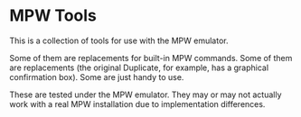 MPW Tools
=========

This is a collection of tools for use with the MPW emulator.

Some of them are replacements for built-in MPW commands.  Some of them are 
replacements (the original Duplicate, for example, has a graphical 
confirmation box). Some are just handy to use.

These are tested under the MPW emulator.  They may or may not actually work
with a real MPW installation due to implementation differences.
